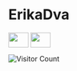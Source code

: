 # ErikaDva

<p align="left">
<a href="https://mobile.twitter.com/erikadva" target="blank"><img align="center" src="https://cdn.jsdelivr.net/npm/simple-icons@3.0.1/icons/twitter.svg" alt="" height="30" width="40" /></a>
<a href="https://www.linkedin.com/in/erika-dvarionaite/" target="blank"><img align="center" src="https://cdn.jsdelivr.net/npm/simple-icons@3.0.1/icons/linkedin.svg" alt="" height="30" width="40" /></a>
</p>

![Visitor Count](https://visitor-badge.glitch.me/badge?page_id=ErikaDva)
